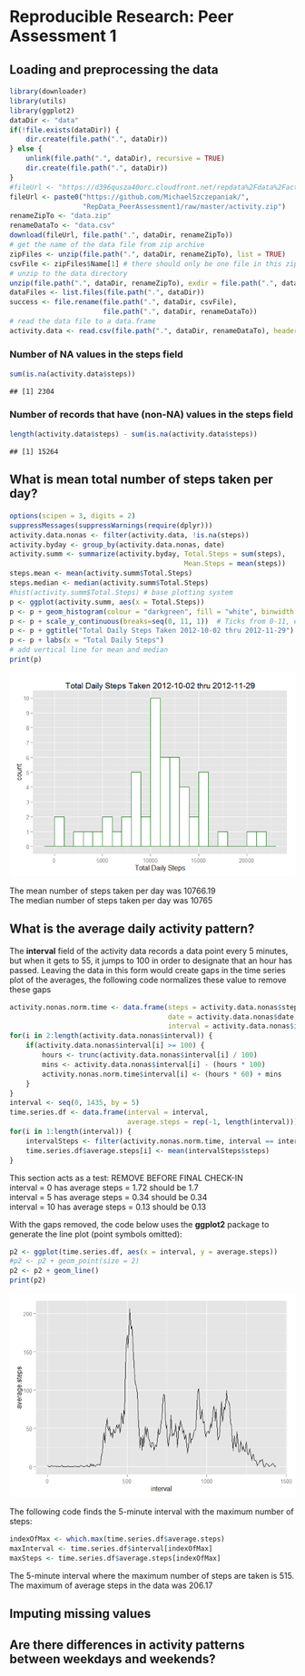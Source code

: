 # Reproducible Research: Peer Assessment 1

## Loading and preprocessing the data


```r
library(downloader)
library(utils)
library(ggplot2)
dataDir <- "data"
if(!file.exists(dataDir)) {
    dir.create(file.path(".", dataDir))
} else {
    unlink(file.path(".", dataDir), recursive = TRUE)
    dir.create(file.path(".", dataDir))
}
#fileUrl <- "https://d396qusza40orc.cloudfront.net/repdata%2Fdata%2Factivity.zip"
fileUrl <- paste0("https://github.com/MichaelSzczepaniak/",
                  "RepData_PeerAssessment1/raw/master/activity.zip")
renameZipTo <- "data.zip"
renameDataTo <- "data.csv"
download(fileUrl, file.path(".", dataDir, renameZipTo))
# get the name of the data file from zip archive
zipFiles <- unzip(file.path(".", dataDir, renameZipTo), list = TRUE)
csvFile <- zipFiles$Name[1] # there should only be one file in this zip archive
# unzip to the data directory
unzip(file.path(".", dataDir, renameZipTo), exdir = file.path(".", dataDir))
dataFiles <- list.files(file.path(".", dataDir))
success <- file.rename(file.path(".", dataDir, csvFile),
                       file.path(".", dataDir, renameDataTo))
# read the data file to a data.frame
activity.data <- read.csv(file.path(".", dataDir, renameDataTo), header = TRUE)
```
### Number of NA values in the **steps** field

```r
sum(is.na(activity.data$steps))
```

```
## [1] 2304
```
### Number of records that have (non-NA) values in the **steps** field


```r
length(activity.data$steps) - sum(is.na(activity.data$steps))
```

```
## [1] 15264
```
## What is mean total number of steps taken per day?


```r
options(scipen = 3, digits = 2)
suppressMessages(suppressWarnings(require(dplyr)))
activity.data.nonas <- filter(activity.data, !is.na(steps))
activity.byday <- group_by(activity.data.nonas, date)
activity.summ <- summarize(activity.byday, Total.Steps = sum(steps),
                                           Mean.Steps = mean(steps))
steps.mean <- mean(activity.summ$Total.Steps)
steps.median <- median(activity.summ$Total.Steps)
#hist(activity.summ$Total.Steps) # base plotting system
p <- ggplot(activity.summ, aes(x = Total.Steps))
p <- p + geom_histogram(colour = "darkgreen", fill = "white", binwidth = 1000)
p <- p + scale_y_continuous(breaks=seq(0, 11, 1))  # Ticks from 0-11, every 1
p <- p + ggtitle("Total Daily Steps Taken 2012-10-02 thru 2012-11-29")
p <- p + labs(x = "Total Daily Steps")
# add vertical line for mean and median
print(p)
```

![](RepResearchPA1_files/figure-html/unnamed-chunk-4-1.png) 

The mean number of steps taken per day was 10766.19  
The median number of steps taken per day was 10765  

## What is the average daily activity pattern?

The **interval** field of the activity data records a data point every 5 
minutes, but when it gets to 55, it jumps to 100 in order to designate that an 
hour has passed.  Leaving the data in this form would create gaps in the 
time series plot of the averages, the following code normalizes these value 
to remove these gaps


```r
activity.nonas.norm.time <- data.frame(steps = activity.data.nonas$steps,
                                       date = activity.data.nonas$date,
                                       interval = activity.data.nonas$interval)
for(i in 2:length(activity.data.nonas$interval)) {
    if(activity.data.nonas$interval[i] >= 100) {
        hours <- trunc(activity.data.nonas$interval[i] / 100)
        mins <- activity.data.nonas$interval[i] - (hours * 100)
        activity.nonas.norm.time$interval[i] <- (hours * 60) + mins
    }
}
interval <- seq(0, 1435, by = 5)
time.series.df <- data.frame(interval = interval,
                             average.steps = rep(-1, length(interval)))
for(i in 1:length(interval)) {
    intervalSteps <- filter(activity.nonas.norm.time, interval == interval[i])
    time.series.df$average.steps[i] <- mean(intervalSteps$steps)
}
```
This section acts as a test: REMOVE BEFORE FINAL CHECK-IN  
interval = 0  has average steps = 1.72 should be  1.7  
interval = 5  has average steps = 0.34 should be 0.34  
interval = 10 has average steps = 0.13 should be 0.13  

With the gaps removed, the code below uses the **ggplot2** package to generate the 
line plot (point symbols omitted):  


```r
p2 <- ggplot(time.series.df, aes(x = interval, y = average.steps))
#p2 <- p2 + geom_point(size = 2)
p2 <- p2 + geom_line()
print(p2)
```

![](RepResearchPA1_files/figure-html/unnamed-chunk-6-1.png) 
  
The following code finds the 5-minute interval with the maximum number of 
steps:  
  

```r
indexOfMax <- which.max(time.series.df$average.steps)
maxInterval <- time.series.df$interval[indexOfMax]
maxSteps <- time.series.df$average.steps[indexOfMax]
```

The 5-minute interval where the maximum number of steps are taken is 
515.  The maximum of average steps in the data was 206.17
  
## Imputing missing values



## Are there differences in activity patterns between weekdays and weekends?
